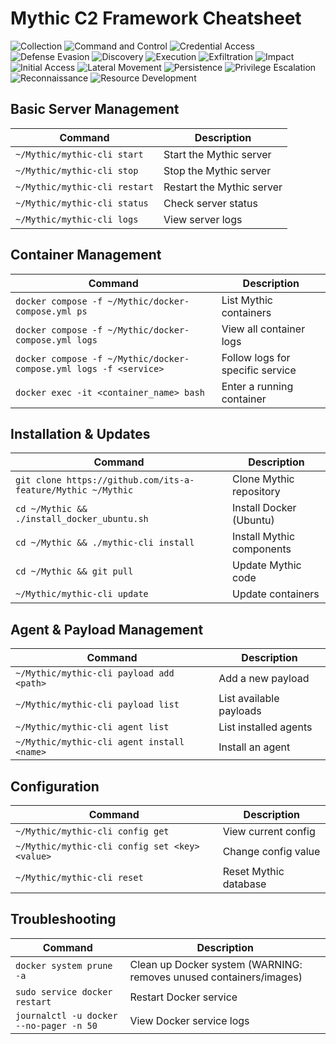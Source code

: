 # Mythic C2 Framework Cheatsheet
![Collection](https://img.shields.io/badge/Collection-DC143C?style=flat-square&logoColor=white) ![Command and Control](https://img.shields.io/badge/Command%20and%20Control-DC143C?style=flat-square&logoColor=white) ![Credential Access](https://img.shields.io/badge/Credential%20Access-DC143C?style=flat-square&logoColor=white) ![Defense Evasion](https://img.shields.io/badge/Defense%20Evasion-DC143C?style=flat-square&logoColor=white) ![Discovery](https://img.shields.io/badge/Discovery-DC143C?style=flat-square&logoColor=white) ![Execution](https://img.shields.io/badge/Execution-DC143C?style=flat-square&logoColor=white) ![Exfiltration](https://img.shields.io/badge/Exfiltration-DC143C?style=flat-square&logoColor=white) ![Impact](https://img.shields.io/badge/Impact-DC143C?style=flat-square&logoColor=white) ![Initial Access](https://img.shields.io/badge/Initial%20Access-DC143C?style=flat-square&logoColor=white) ![Lateral Movement](https://img.shields.io/badge/Lateral%20Movement-DC143C?style=flat-square&logoColor=white) ![Persistence](https://img.shields.io/badge/Persistence-DC143C?style=flat-square&logoColor=white) ![Privilege Escalation](https://img.shields.io/badge/Privilege%20Escalation-DC143C?style=flat-square&logoColor=white) ![Reconnaissance](https://img.shields.io/badge/Reconnaissance-DC143C?style=flat-square&logoColor=white) ![Resource Development](https://img.shields.io/badge/Resource%20Development-DC143C?style=flat-square&logoColor=white)

## Basic Server Management
| Command | Description |
|---------|-------------|
| `~/Mythic/mythic-cli start` | Start the Mythic server |
| `~/Mythic/mythic-cli stop` | Stop the Mythic server |
| `~/Mythic/mythic-cli restart` | Restart the Mythic server |
| `~/Mythic/mythic-cli status` | Check server status |
| `~/Mythic/mythic-cli logs` | View server logs |

## Container Management
| Command | Description |
|---------|-------------|
| `docker compose -f ~/Mythic/docker-compose.yml ps` | List Mythic containers |
| `docker compose -f ~/Mythic/docker-compose.yml logs` | View all container logs |
| `docker compose -f ~/Mythic/docker-compose.yml logs -f <service>` | Follow logs for specific service |
| `docker exec -it <container_name> bash` | Enter a running container |

## Installation & Updates
| Command | Description |
|---------|-------------|
| `git clone https://github.com/its-a-feature/Mythic ~/Mythic` | Clone Mythic repository |
| `cd ~/Mythic && ./install_docker_ubuntu.sh` | Install Docker (Ubuntu) |
| `cd ~/Mythic && ./mythic-cli install` | Install Mythic components |
| `cd ~/Mythic && git pull` | Update Mythic code |
| `~/Mythic/mythic-cli update` | Update containers |

## Agent & Payload Management
| Command | Description |
|---------|-------------|
| `~/Mythic/mythic-cli payload add <path>` | Add a new payload |
| `~/Mythic/mythic-cli payload list` | List available payloads |
| `~/Mythic/mythic-cli agent list` | List installed agents |
| `~/Mythic/mythic-cli agent install <name>` | Install an agent |

## Configuration
| Command | Description |
|---------|-------------|
| `~/Mythic/mythic-cli config get` | View current config |
| `~/Mythic/mythic-cli config set <key> <value>` | Change config value |
| `~/Mythic/mythic-cli reset` | Reset Mythic database |

## Troubleshooting
| Command | Description |
|---------|-------------|
| `docker system prune -a` | Clean up Docker system (WARNING: removes unused containers/images) |
| `sudo service docker restart` | Restart Docker service |
| `journalctl -u docker --no-pager -n 50` | View Docker service logs |
